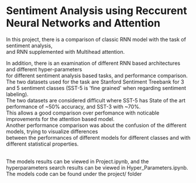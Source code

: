 # Sentiment Analysis using Reccurent Neural Networks and Attention

In this project, there is a comparison of classic RNN model with the task of sentiment analysis, <br/>
and RNN supplemented with Multihead attention.<br/>

In addition, there is an examination of different RNN based architectures and different hyper-parameters<br/>
for different sentiment analysis based tasks, and performance comparison.<br/>
The two datasets used for the task are Stanford Sentiment Treebank for 3 and 5 sentiment classes (SST-5 is 'fine grained' when regarding sentiment labeling).<br/>
The two datasets are considered difficult where SST-5 has State of the art performance of ~50% accuracy, and SST-3 with ~70%.<br/>
This allows a good comparison over perfomance with noticable improvements for the attention based model.<br/>
Another performance comparison was about the confusion of the different models, trying to visualize differences<br/>
between the performances of different models for different classes and with different statistical properties.<br/><br/>

The models results can be viewed in Project.ipynb, and the hyperparameters search results can be viewed in  Hyper_Parameters.ipynb.
The models code can be found under the project/ folder
